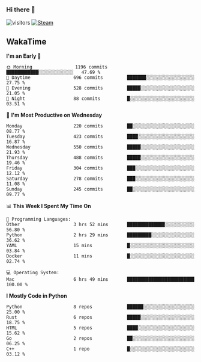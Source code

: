 ### Hi there 👋

![visitors](https://visitor-badge.glitch.me/badge?page_id=zhourunlai)
[![Steam](https://img.shields.io/badge/dynamic/json?url=https%3A%2F%2Fapi.swo.moe%2Fstats%2Fsteamgames%2F76561198285156854&query=count&color=0b1a37&label=Steam&labelColor=134375&logo=steam&suffix=+games&cacheSeconds=3600)](http://steamcommunity.com/profiles/76561198285156854)

## WakaTime
<!--START_SECTION:waka-->
**I'm an Early 🐤** 

```text
🌞 Morning                1196 commits        ████████████░░░░░░░░░░░░░   47.69 % 
🌆 Daytime                696 commits         ███████░░░░░░░░░░░░░░░░░░   27.75 % 
🌃 Evening                528 commits         █████░░░░░░░░░░░░░░░░░░░░   21.05 % 
🌙 Night                  88 commits          █░░░░░░░░░░░░░░░░░░░░░░░░   03.51 % 
```
📅 **I'm Most Productive on Wednesday** 

```text
Monday                   220 commits         ██░░░░░░░░░░░░░░░░░░░░░░░   08.77 % 
Tuesday                  423 commits         ████░░░░░░░░░░░░░░░░░░░░░   16.87 % 
Wednesday                550 commits         █████░░░░░░░░░░░░░░░░░░░░   21.93 % 
Thursday                 488 commits         █████░░░░░░░░░░░░░░░░░░░░   19.46 % 
Friday                   304 commits         ███░░░░░░░░░░░░░░░░░░░░░░   12.12 % 
Saturday                 278 commits         ███░░░░░░░░░░░░░░░░░░░░░░   11.08 % 
Sunday                   245 commits         ██░░░░░░░░░░░░░░░░░░░░░░░   09.77 % 
```


📊 **This Week I Spent My Time On** 

```text
💬 Programming Languages: 
Other                    3 hrs 52 mins       ██████████████░░░░░░░░░░░   56.80 % 
Python                   2 hrs 29 mins       █████████░░░░░░░░░░░░░░░░   36.62 % 
YAML                     15 mins             █░░░░░░░░░░░░░░░░░░░░░░░░   03.84 % 
Docker                   11 mins             █░░░░░░░░░░░░░░░░░░░░░░░░   02.74 % 

💻 Operating System: 
Mac                      6 hrs 49 mins       █████████████████████████   100.00 % 
```

**I Mostly Code in Python** 

```text
Python                   8 repos             ██████░░░░░░░░░░░░░░░░░░░   25.00 % 
Rust                     6 repos             █████░░░░░░░░░░░░░░░░░░░░   18.75 % 
HTML                     5 repos             ████░░░░░░░░░░░░░░░░░░░░░   15.62 % 
Go                       2 repos             ██░░░░░░░░░░░░░░░░░░░░░░░   06.25 % 
C++                      1 repo              █░░░░░░░░░░░░░░░░░░░░░░░░   03.12 % 
```




<!--END_SECTION:waka-->
